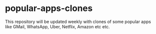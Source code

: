 # popular-apps-clones

This repository will be updated weekly with clones of some popular apps like GMail, WhatsApp, Uber, Netflix, Amazon etc etc.